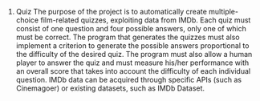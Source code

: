 1. Quiz
The purpose of the project is to automatically create multiple-choice film-related quizzes, exploiting data from IMDb. Each quiz must consist of one question and four possible answers, only one of which must be correct. The program that generates the quizzes must also implement a criterion to generate the possible answers proportional to the difficulty of the desired quiz. The program must also allow a human player to answer the quiz and must measure his/her performance with an overall score that takes into account the difficulty of each individual question. IMDb data can be acquired through specific APIs (such as Cinemagoer) or existing datasets, such as IMDb Dataset.

